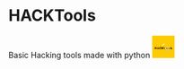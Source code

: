 # HACKTools
Basic Hacking tools made with python
<img src="https://github.com/GAUTAM9101/HACKTools/blob/main/image/HACKT.gif" width="40" height="40" />
